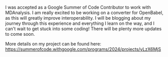 I was accepted as a Google Summer of Code Contributor to work with MDAnalysis. I am really excited to be working on a converter for OpenBabel, as this will greatly improve interoperability. I will be blogging about my journey through this experience and everything I learn on the way, and I can't wait to get stuck into some coding! There will be plenty more updates to come soon.

More details on my project can be found here: https://summerofcode.withgoogle.com/programs/2024/projects/yLzX6MjS
